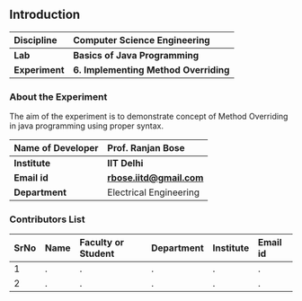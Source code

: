 ## Introduction


<b>Discipline | <b>Computer Science Engineering
:--|:--|
<b> Lab | <b> Basics of Java Programming
<b> Experiment|     <b> 6. Implementing Method Overriding
### About the Experiment 

The aim of the experiment is to demonstrate concept of Method Overriding in java programming using proper syntax.

<b>Name of Developer | <b> Prof. Ranjan Bose 
:--|:--|
<b> Institute | <b>  IIT Delhi
<b> Email id|     <b>  rbose.iitd@gmail.com
<b> Department |  Electrical Engineering

### Contributors List

SrNo | Name | Faculty or Student | Department| Institute | Email id
:--|:--|:--|:--|:--|:--|
1 | . | . | . | . | .
2 | . | . | . | . | .
